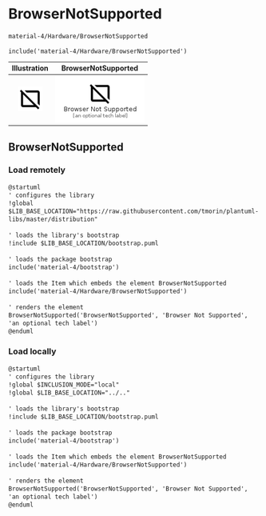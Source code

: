 # BrowserNotSupported


```text
material-4/Hardware/BrowserNotSupported
```

```text
include('material-4/Hardware/BrowserNotSupported')
```



| Illustration | BrowserNotSupported |
| :---: | :---: |
| ![illustration for Illustration](../../material-4/Hardware/BrowserNotSupported.png) | ![illustration for BrowserNotSupported](../../material-4/Hardware/BrowserNotSupported.Local.png) |




## BrowserNotSupported

### Load remotely
```plantuml
@startuml
' configures the library
!global $LIB_BASE_LOCATION="https://raw.githubusercontent.com/tmorin/plantuml-libs/master/distribution"

' loads the library's bootstrap
!include $LIB_BASE_LOCATION/bootstrap.puml

' loads the package bootstrap
include('material-4/bootstrap')

' loads the Item which embeds the element BrowserNotSupported
include('material-4/Hardware/BrowserNotSupported')

' renders the element
BrowserNotSupported('BrowserNotSupported', 'Browser Not Supported', 'an optional tech label')
@enduml
```

### Load locally
```plantuml
@startuml
' configures the library
!global $INCLUSION_MODE="local"
!global $LIB_BASE_LOCATION="../.."

' loads the library's bootstrap
!include $LIB_BASE_LOCATION/bootstrap.puml

' loads the package bootstrap
include('material-4/bootstrap')

' loads the Item which embeds the element BrowserNotSupported
include('material-4/Hardware/BrowserNotSupported')

' renders the element
BrowserNotSupported('BrowserNotSupported', 'Browser Not Supported', 'an optional tech label')
@enduml
```

